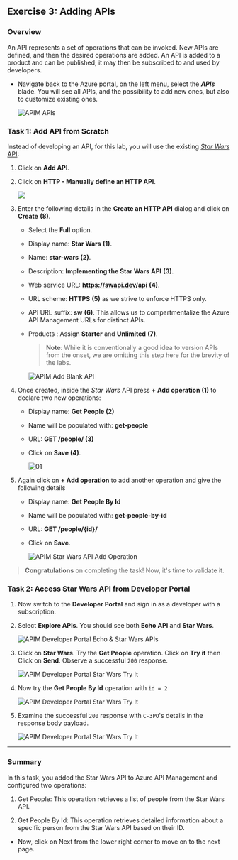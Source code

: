 ## Exercise 3: Adding APIs

### Overview

An API represents a set of operations that can be invoked. New APIs are defined, and then the desired operations are added. An API is added to a product and can be published; it may then be subscribed to and used by developers.

- Navigate back to the Azure portal, on the left menu, select the **_APIs_** blade. You will see all APIs, and the possibility to add new ones, but also to customize existing ones.

  ![APIM APIs](media/01.png)

### Task 1: Add API from Scratch

Instead of developing an API, for this lab, you will use the existing [_Star Wars_ API](https://swapi.dev):

1. Click on **Add API**.
2. Click on **HTTP - Manually define an HTTP API**.

   ![](media/a.png)

3. Enter the following details in the **Create an HTTP API** dialog and click on **Create** **(8)**.

   - Select the **Full** option.
   - Display name: **Star Wars** **(1)**.
   - Name: **star-wars** **(2)**.
   - Description: **Implementing the Star Wars API** **(3)**.
   - Web service URL: **https://swapi.dev/api** **(4)**.
   - URL scheme: **HTTPS** **(5)** as we strive to enforce HTTPS only.
   - API URL suffix: **sw** **(6)**. This allows us to compartmentalize the Azure API Management URLs for distinct APIs.
   - Products : Assign **Starter** and **Unlimited** **(7)**.

     > **Note**: While it is conventionally a good idea to version APIs from the onset, we are omitting this step here for the brevity of the labs.

     ![APIM Add Blank API](<media/Ex-3-T-1(1).png>)

4. Once created, inside the _Star Wars_ API press **+ Add operation (1)** to declare two new operations:

   - Display name: **Get People (2)**
   - Name will be populated with: **get-people**
   - URL: **GET /people/ (3)**
   - Click on **Save (4)**.

     ![01](media/03.png)

5. Again click on **+ Add operation** to add another operation and give the following details

   - Display name: **Get People By Id**
   - Name will be populated with: **get-people-by-id**
   - URL: **GET /people/{id}/**
   - Click on **Save**.

     ![APIM Star Wars API Add Operation](media/Ex-3-T-1.png)

> **Congratulations** on completing the task! Now, it's time to validate it.
> <validation step="5394ae8d-6ce9-4ef8-ba57-e7dbff0a416b" />

### Task 2: Access Star Wars API from Developer Portal

1. Now switch to the **Developer Portal** and sign in as a developer with a subscription.
2. Select **Explore APIs**. You should see both **Echo API** and **Star Wars**.

      ![APIM Developer Portal Echo & Star Wars APIs](media/05.png)

3. Click on **Star Wars**. Try the **Get People** operation. Click on **Try it** then Click on **Send**. Observe a successful `200` response.

      ![APIM Developer Portal Star Wars Try It](media/06.png)

4. Now try the **Get People By Id** operation with `id = 2`

      ![APIM Developer Portal Star Wars Try It](media/07.png)

5. Examine the successful `200` response with `C-3PO`'s details in the response body payload.

      ![APIM Developer Portal Star Wars Try It](media/08.png)

---

### Summary

In this task, you added the Star Wars API to Azure API Management and configured two operations:

1. Get People: This operation retrieves a list of people from the Star Wars API.

2. Get People By Id: This operation retrieves detailed information about a specific person from the Star Wars API based on their ID.

- Now, click on Next from the lower right corner to move on to the next page.
